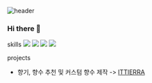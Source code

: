 ![header](https://capsule-render.vercel.app/api?type=slice&color=FFC7F0&height=300&section=header&text=Eunsung%20Kim&fontSize=90)

### Hi there 👋

skills
<img src="https://img.shields.io/badge/Firebase-FFCA28?style=flat-square&logo=firebase&logoColor=white"/>
<img src="https://img.shields.io/badge/Kotlin-7F52FF?style=flat-square&logo=kotlin&logoColor=white"/>
<img src="https://img.shields.io/badge/Android%20Studio-3DDC84?style=flat-square&logo=Android%20Studio&logoColor=white"/>
<img src="https://img.shields.io/badge/Visual%20Studio%20Code-007ACC?style=flat-square&logo=Visual%20Studio%20Code&logoColor=white"/>

projects
- 향기, 향수 추천 및 커스텀 향수 제작 -> <a href="https://play.google.com/store/apps/details?id=com.company.JHScentSelect">ITTIERRA</a>
